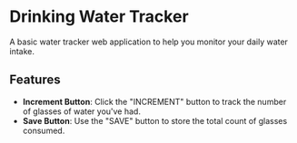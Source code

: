 # Drinking Water Tracker
A basic water tracker web application to help you monitor your daily water intake.

## Features
- **Increment Button**: Click the "INCREMENT" button to track the number of glasses of water you've had.
- **Save Button**: Use the "SAVE" button to store the total count of glasses consumed.
